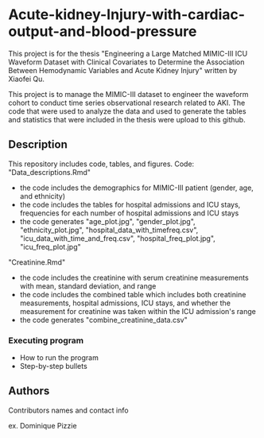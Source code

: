 # Acute-kidney-Injury-with-cardiac-output-and-blood-pressure

This project is for the thesis "Engineering a Large Matched MIMIC-III ICU Waveform Dataset with Clinical Covariates to Determine the Association Between Hemodynamic Variables and Acute Kidney Injury" written by Xiaofei Qu. 

This project is to manage the MIMIC-III dataset to engineer the waveform cohort to conduct time series observational research related to AKI. The code that were used to analyze the data and used to generate the tables and statistics that were included in the thesis were upload to this github.

## Description

This repository includes code, tables, and figures. 
Code: 
"Data_descriptions.Rmd" 
* the code includes the demographics for MIMIC-III patient (gender, age, and ethnicity)
* the code includes the tables for hospital admissions and ICU stays, frequencies for each number of hospital admissions and ICU stays
* the code generates "age_plot.jpg", "gender_plot.jpg", "ethnicity_plot.jpg", "hospital_data_with_timefreq.csv", "icu_data_with_time_and_freq.csv", "hospital_freq_plot.jpg", "icu_freq_plot.jpg"

"Creatinine.Rmd"
* the code includes the creatinine with serum creatinine measurements with mean, standard deviation, and range
* the code includes the combined table which includes both creatinine measurements, hospital admissions, ICU stays, and whether the measurement for creatinine was taken within the ICU admission's range
* the code generates "combine_creatinine_data.csv"


### Executing program

* How to run the program
* Step-by-step bullets

## Authors

Contributors names and contact info

ex. Dominique Pizzie  
